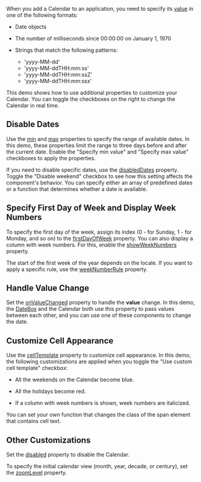 When you add a Calendar to an application, you need to specify its [value](/Documentation/ApiReference/UI_Components/dxCalendar/Configuration/#value) in one of the following formats: 

- Date objects

- The number of milliseconds since 00:00:00 on January 1, 1970

- Strings that match the following patterns: 
    - 'yyyy-MM-dd'
    - 'yyyy-MM-ddTHH:mm:ss'
    - 'yyyy-MM-ddTHH:mm:ssZ'
    - 'yyyy-MM-ddTHH:mm:ssx' 

This demo shows how to use additional properties to customize your Calendar. You can toggle the checkboxes on the right to change the Calendar in real time.

## Disable Dates

Use the [min](/Documentation/ApiReference/UI_Components/dxCalendar/Configuration/#min) and [max](/Documentation/ApiReference/UI_Components/dxCalendar/Configuration/#max) properties to specify the range of available dates. In this demo, these properties limit the range to three days before and after the current date. Enable the "Specify min value" and "Specify max value" checkboxes to apply the properties.

If you need to disable specific dates, use the [disabledDates](/Documentation/ApiReference/UI_Components/dxCalendar/Configuration/#disabledDates) property. Toggle the "Disable weekend" checkbox to see how this setting affects the component's behavior. You can specify either an array of predefined dates or a function that determines whether a date is available.

## Specify First Day of Week and Display Week Numbers

To specify the first day of the week, assign its index (0 - for Sunday, 1 - for Monday, and so on) to the [firstDayOfWeek](/Documentation/ApiReference/UI_Components/dxCalendar/Configuration/#firstDayOfWeek) property. You can also display a column with week numbers. For this, enable the [showWeekNumbers](/Documentation/ApiReference/UI_Components/dxCalendar/Configuration/#showWeekNumbers) property.

The start of the first week of the year depends on the locale. If you want to apply a specific rule, use the [weekNumberRule](/Documentation/ApiReference/UI_Components/dxCalendar/Configuration/#weekNumberRule) property.

## Handle Value Change

Set the [onValueChanged](/Documentation/ApiReference/UI_Components/dxCalendar/Configuration/#onValueChanged) property to handle the **value** change. In this demo, the [DateBox](/Documentation/Guide/UI_Components/DateBox/Getting_Started_with_DateBox/) and the Calendar both use this property to pass values between each other, and you can use one of these components to change the date.

## Customize Cell Appearance

Use the [cellTemplate](/Documentation/ApiReference/UI_Components/dxCalendar/Configuration/#cellTemplate) property to customize cell appearance. In this demo, the following customizations are applied when you toggle the "Use custom cell template" checkbox:

- All the weekends on the Calendar become blue.

- All the holidays become red.

- If a column with week numbers is shown, week numbers are italicized. 

You can set your own function that changes the class of the span element that contains cell text.

## Other Customizations

Set the [disabled](/Documentation/ApiReference/UI_Components/dxCalendar/Configuration/#disabled) property to disable the Calendar.

To specify the initial calendar view (month, year, decade, or century), set the [zoomLevel](/Documentation/ApiReference/UI_Components/dxCalendar/Configuration/#zoomLevel) property.